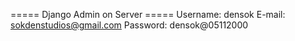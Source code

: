 ===== Django Admin on Server =====
Username: densok
E-mail: sokdenstudios@gmail.com
Password: densok@05112000
